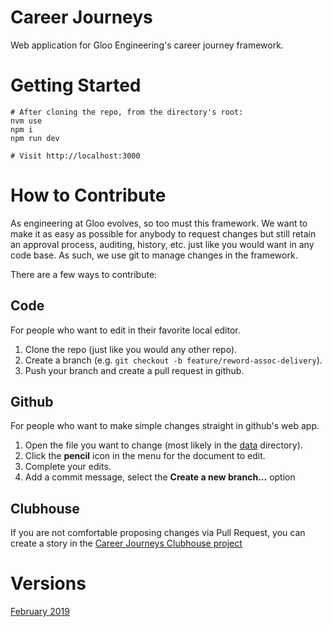 # Career Journeys
Web application for Gloo Engineering's career journey framework.

# Getting Started
```
# After cloning the repo, from the directory's root:
nvm use
npm i
npm run dev

# Visit http://localhost:3000
```

# How to Contribute
As engineering at Gloo evolves, so too must this framework. We want to make it as easy as possible for anybody to request changes but still retain an approval process, auditing, history, etc. just like you would want in any code base. As such, we use git to manage changes in the framework.

There are a few ways to contribute:

## Code
For people who want to edit in their favorite local editor.
1. Clone the repo (just like you would any other repo).
2. Create a branch (e.g. `git checkout -b feature/reword-assoc-delivery`).
3. Push your branch and create a pull request in github.

## Github
For people who want to make simple changes straight in github's web app.
1. Open the file you want to change (most likely in the [data](./data) directory).
2. Click the **pencil** icon in the menu for the document to edit.
3. Complete your edits.
4. Add a commit message, select the **Create a new branch...** option

## Clubhouse
If you are not comfortable proposing changes via Pull Request, you can create a story in the [Career Journeys Clubhouse project](https://app.clubhouse.io/glooengineering/stories/space/844/career-journeys)

# Versions
[February 2019](https://career-journeys-feb-2019.now.sh/)
